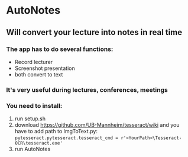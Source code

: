 # AutoNotes

## Will convert your lecture into notes in real time
### The app has to do several functions:
- Record lecturer
- Screenshot presentation
- both convert to text
### It's very useful during lectures, conferences, meetings

### You need to install:
  1. run setup.sh
  2. download <https://github.com/UB-Mannheim/tesseract/wiki> and you have to add path to ImgToText.py:
    ```pytesseract.pytesseract.tesseract_cmd = r'<YourPath>\Tesseract-OCR\tesseract.exe' ```
  3. run AutoNotes

